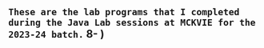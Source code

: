 ## `These are the lab programs that I completed during the Java Lab sessions at MCKVIE for the 2023-24 batch.`  8- )
